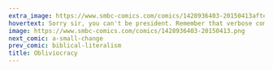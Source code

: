 ```yaml
---
extra_image: https://www.smbc-comics.com/comics/1428936403-20150413after.png
hovertext: Sorry sir, you can't be president. Remember that verbose comic you did on April 13, 2015?
image: https://www.smbc-comics.com/comics/1428936403-20150413.png
next_comic: a-small-change
prev_comic: biblical-literalism
title: Obliviocracy
---
```


